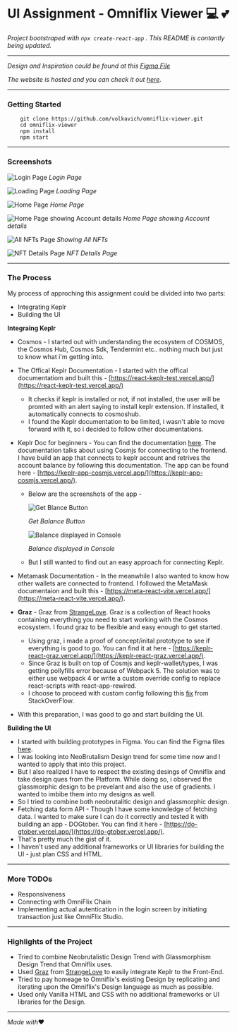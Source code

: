 # UI Assignment - Omniflix Viewer 💻 💕
*Project bootstraped with  ` npx create-react-app ` .* 
*This README is contantly being updated.*

----

*Design and Inspiration could be found at this [Figma File](https://www.figma.com/file/BGQ2m8ejE82oDgcteoeF5m/OminFlix-NFT-viewer?type=design&node-id=0%3A1&t=vhQvsRjSgJUtnY2E-1)*

*The website is hosted and you can check it out [here](https://omniflix-viewer.vercel.app/).*

---- 

### Getting Started
```
    git clone https://github.com/volkavich/omniflix-viewer.git
    cd omniflix-viewer
    npm install
    npm start
```

---

### Screenshots
![Login Page](https://raw.githubusercontent.com/volkavich/omniflix-viewer-screenshots/main/Screenshot%202023-06-08%20191141.png)
*Login Page*

![Loading Page](https://raw.githubusercontent.com/volkavich/omniflix-viewer-screenshots/main/Screenshot%202023-06-08%20191159.png)
*Loading Page*

![Home Page](https://raw.githubusercontent.com/volkavich/omniflix-viewer-screenshots/main/Screenshot%202023-06-08%20191231.png)
*Home Page*

![Home Page showing Account details](https://raw.githubusercontent.com/volkavich/omniflix-viewer-screenshots/main/Screenshot%202023-06-08%20191302.png)
*Home Page showing Account details*

![All NFTs Page](https://raw.githubusercontent.com/volkavich/omniflix-viewer-screenshots/main/Screenshot%202023-06-08%20191328.png)
*Showing All NFTs*

![NFT Details Page](https://raw.githubusercontent.com/volkavich/omniflix-viewer-screenshots/main/Screenshot%202023-06-08%20191406.png)
*NFT Details Page*

---

### The Process
 
My process of approching this assignment could be divided into two parts:
*  Integrating Keplr
*  Building the UI

**Integraing Keplr**
* Cosmos - I started out with understanding the ecosystem of COSMOS, the Cosmos Hub, Cosmos Sdk, Tendermint etc.. nothing much but just to know what i'm getting into.
* The Offical Keplr Documentation - I started with the offical documentatiom and built this - [https://react-keplr-test.vercel.app/](https://react-keplr-test.vercel.app/) 
  * It checks if keplr is installed or not, if not installed, the user will be promted with an alert saying to install keplr extension. If installed, it automatically connects to cosmoshub.
  * I found the Keplr documentation to be limited, i wasn't able to move forward with it, so i decided to follow other documentations.
* Keplr Doc for beginners - You can find the documentation [here](https://blockwavelabs.gitbook.io/keplr-doc-for-beginner/). The documentation talks about using Cosmjs for connecting to the frontend. I have build an app that connects to keplr account and retrives the account balance by following this documentation. The app can be found here - [https://keplr-app-cosmjs.vercel.app/](https://keplr-app-cosmjs.vercel.app/).
  * Below are the screenshots of the app -

    ![Get Blance Button](https://raw.githubusercontent.com/volkavich/omniflix-viewer-screenshots/main/Screenshot%202023-06-10%20012701.png)
    
    *Get Balance Button*

    ![Balance displayed in Console](https://raw.githubusercontent.com/volkavich/omniflix-viewer-screenshots/main/Screenshot%202023-06-10%20012726.png)
    
    *Balance displayed in Console*
  * But I still wanted to find out an easy approach for connecting Keplr.

* Metamask Documentation - In the meanwhile I also wanted to know how other wallets are connected to frontend. I followed the MetaMask documentaion and built this - [https://meta-react-vite.vercel.app/](https://meta-react-vite.vercel.app/).

* **Graz** - Graz from [StrangeLove](https://strange.love/). Graz is a collection of React hooks containing everything you need to start working with the Cosmos ecosystem. I found graz to be flexible and easy enough to get started. 
  * Using graz, i made a proof of concept/inital prototype to see if everything is good to go. You can find it at here - [https://keplr-react-graz.vercel.app/](https://keplr-react-graz.vercel.app/).
  * Since Graz is built on top of Cosmjs and keplr-wallet/types, I was getting pollyfills error because of Webpack 5. The solution was to either use webpack 4 or write a custom override config to replace react-scripts with react-app-rewired.
  * I choose to proceed with custom config following this [fix](https://stackoverflow.com/questions/64557638/how-to-polyfill-node-core-modules-in-webpack-5) from StackOverFlow.
* With this preparation, I was good to go and start building the UI.

**Building the UI**
* I started with building prototypes in Figma. You can find the Figma files [here](https://www.figma.com/file/BGQ2m8ejE82oDgcteoeF5m/OminFlix-NFT-viewer?type=design&node-id=0%3A1&t=vhQvsRjSgJUtnY2E-1).
* I was looking into NeoBrutalism Design trend for some time now and I wanted to apply that into this project.
* But I also realized I have to respect the existing desings of Omniflix and take design ques from the Platform. While doing so, i observed the glassmorphic design to be prevelant and also the use of gradients. I wanted to imbibe them into my designs as well.
* So I tried to combine both neobrutalitic design and glassmorphic design.
* Fetching data form API - Though I have some knowledge of fetching data. I wanted to make sure I can do it correctly and tested it with building an app - DOGtober. You can find it here - [https://do-gtober.vercel.app/](https://do-gtober.vercel.app/).
* That's pretty much the gist of it.
* I haven't used any additional frameworks or UI libraries for building the UI - just plan CSS and HTML.


---

### More TODOs

* Responsiveness
* Connecting with OmniFlix Chain
* Implementing actual autentication in the login screen by initiating transaction just like OmniFlix Studio. 

---

### Highlights of the Project
    
* Tried to combine Neobrutalistic Design Trend with Glassmorphism Design Trend that Omniflix uses.
* Used [Graz](https://graz.strange.love/docs/) from [StrangeLove](https://strange.love/) to easily integrate Keplr to the Front-End.
* Tried to pay homeage to Omniflix's existing Design by replicating and iterating upon the Omniflix's Design language as much as possible.
* Used only Vanilla HTML and CSS with no additional frameworks or UI libraries for the Design.

---

*Made with*❤️
